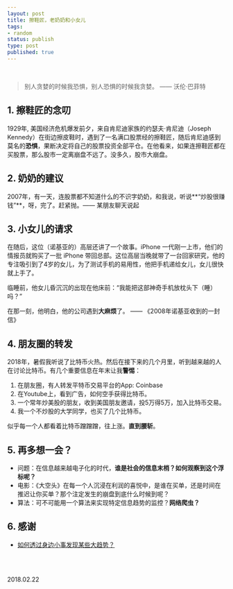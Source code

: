 ```yaml
--- 
layout: post
title: 擦鞋匠，老奶奶和小女儿
tags:
- random
status: publish
type: post
published: true
---
```


<br>


	
> 别人贪婪的时候我恐惧，别人恐惧的时候我贪婪。 —— 沃伦·巴菲特
	
## 1. 擦鞋匠的念叨
	
	
1929年, 美国经济危机爆发前夕，来自肯尼迪家族的约瑟夫·肯尼迪（Joseph Kennedy）在街边擦皮鞋时，遇到了一名满口股票经的擦鞋匠，随后肯尼迪感到莫名的**恐惧**，果断决定将自己的股票投资全部平仓。在他看来，如果连擦鞋匠都在买股票，那么股市一定离崩盘不远了。没多久，股市大崩盘。
	
## 2. 奶奶的建议
	
	
2007年，有一天，连股票都不知道什么的不识字奶奶，和我说，听说**“炒股很赚钱”**，呀，完了。赶紧抛。—— 某朋友聊天说起
	
## 3. 小女儿的请求
	
	
在随后，这位（诺基亚的）高层还讲了一个故事。iPhone 一代刚一上市，他们的情报员就购买了一批 iPhone 带回总部。这位高层当晚就带了一台回家研究，他的专注吸引到了4岁的女儿，为了测试手机的易用性，他把手机递给女儿，女儿很快就上手了。
	
临睡前，他女儿昏沉沉的出现在他床前：“我能把这部神奇手机放枕头下（睡）吗？”
	
在那一刻，他明白，他的公司遇到**大麻烦**了。  —— 《2008年诺基亚收到的一封信》
	
## 4. 朋友圈的转发
	
	
2018年，暑假我听说了比特币火热。然后在接下来的几个月里，听到越来越的人在讨论比特币。有几个重要信息在年末让我**警惕**：

1. 在朋友圈，有人转发平特币交易平台的App: Coinbase
2. 在Youtube上，看到广告，如何空手获得比特币。	
3. 一个常年炒美股的朋友，收到美国朋友邀请，投5万得5万，加入比特币交易。
4. 我一个不炒股的大学同学，也买了几个比特币。
	
似乎每一个人都看着比特币蹭蹭蹭，往上涨。**直到腰斩**。

	
## 5. 再多想一会？
	
	
- 问题：在信息越来越电子化的时代，**谁是社会的信息末梢？如何观察到这个浮标呢？**
- 电影：《大空头》在每一个人沉浸在利润的喜悦中，是谁在买单，还是时间在推迟让你买单？那个注定发生的崩盘到底什么时候到呢？
- 算法：可不可能用一个算法来实现特定信息趋势的监控？**网络爬虫？**
	
## 6. 感谢
	
	
- [如何透过身边小事发现某些大趋势？](https://www.zhihu.com/question/21179967)
	

<br>
<br>

           
2018.02.22
